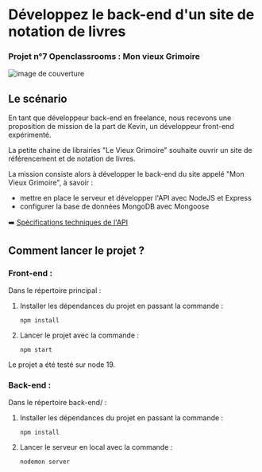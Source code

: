 # Développez le back-end d'un site de notation de livres

### Projet n°7 Openclassrooms : Mon vieux Grimoire

![image de couverture](https://user.oc-static.com/upload/2022/10/11/16654934257102_DW-P7-Back-end_company-banner.png)

## Le scénario

En tant que développeur back-end en freelance, nous recevons une proposition de mission de la part de Kevin, un développeur front-end expérimenté.

La petite chaine de librairies "Le Vieux Grimoire" souhaite ouvrir un site de référencement et de notation de livres.

La mission consiste alors à développer le back-end du site appelé "Mon Vieux Grimoire", à savoir :
- mettre en place le serveur et développer l'API avec NodeJS et Express
- configurer la base de données MongoDB avec Mongoose

:arrow_right: [Spécifications techniques de l'API](https://course.oc-static.com/projects/D%C3%A9veloppeur+Web/DW_P7+Back-end/DW+P7+Back-end+-+Specifications+API.pdf)

## Comment lancer le projet ? 

### Front-end : 

Dans le répertoire principal : 

1. Installer les dépendances du projet en passant la commande : 
   ```
   npm install
   ```
2. Lancer le projet avec la commande : 
   ```
   npm start
   ```
Le projet a été testé sur node 19. 

### Back-end : 

Dans le répertoire back-end/ :

1. Installer les dépendances du projet en passant la commande : 
   ```
   npm install
   ```
2. Lancer le serveur en local avec la commande : 
   ```
   nodemon server
   ```

